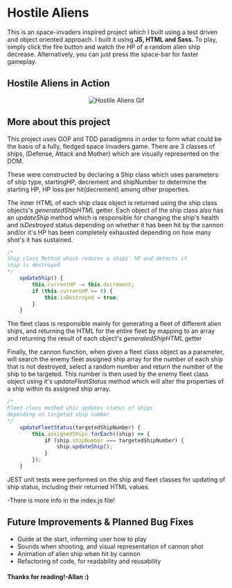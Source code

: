 # Hostile Aliens

This is an space-invaders inspired project which I built using a test driven and object oriented approach. I built it using **JS, HTML and Sass**. To play, simply click the fire button and watch the HP of a random alien ship decrease. Alternatively, you can just press the space-bar for faster gameplay.

## Hostile Aliens in Action

<p align="center">
  <img src="./styles/images/demo.gif" alt="Hostile Aliens Gif">
</p>

## More about this project

This project uses OOP and TDD paradigmns in order to form what could be the basis of a fully, fledged space invaders game. There are 3 classes of ships, (Defense, Attack and Mother) which are visually represented on the DOM.

These were constructed by declaring a Ship class which uses parameters of ship type, startingHP, decrement and shipNumber to determine the starting HP, HP loss per hit(decrement) among other properties.

The inner HTML of each ship class object is returned using the ship class objects's _generatedShipHTML_ getter. Each object of the ship class also has an _updateShip_ method which is responsible for changing the ship's health and _isDestroyed_ status depending on whether it has been hit by the cannon and/or it's HP has been completely exhausted depending on how many shot's it has sustained.

```js
/*
Ship class Method which reduces a ships' hP and detects if
ship is destroyed
*/
    updateShip() {
        this.currentHP -= this.decrement;
        if (this.currentHP <= 0) {
            this.isDestroyed = true;
        }
    }
```

The fleet class is responsible mainly for generating a fleet of different alien ships, and returning the HTML for the entire fleet by mapping to an array and returning the result of each object's _generatedShipHTML_ getter

Finally, the cannon function, when given a fleet class object as a parameter, will search the enemy fleet assigned ship array for the number of each ship that is not destroyed, select a random number and return the number of the ship to be targeted. This number is then used by the enemy fleet class object using it's _updateFleetStatus_ method which will alter the properties of a ship within its assigned ship array.

```js
/*
Fleet class method whic updates status of ships
depending on targeted ship number
*/
    updateFleetStatus(targetedShipNumber) {
        this.assignedShips.forEach((ship) => {
            if (ship.shipNumber === targetedShipNumber) {
                ship.updateShip();
            }
        });
    }
```

JEST unit tests were performed on the ship and fleet classes for updating of ship status, including their returned HTML values.

-There is more info in the index.js file!

## Future Improvements & Planned Bug Fixes

-   Guide at the start, informing user how to play
-   Sounds when shooting, and visual representation of cannon shot
-   Animation of alien ship when hit by cannon
-   Refactoring of code, for readability and reusability

#### Thanks for reading!-Allan :)
